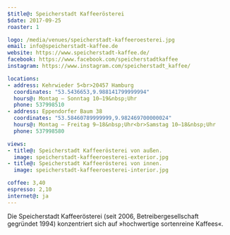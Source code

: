 ```yaml
---
$title@: Speicherstadt Kaffeerösterei
$date: 2017-09-25
roaster: 1

logo: /media/venues/speicherstadt-kaffeeroesterei.jpg
email: info@speicherstadt-kaffee.de
website: https://www.speicherstadt-kaffee.de/
facebook: https://www.facebook.com/speicherstadtkaffee
instagram: https://www.instagram.com/speicherstadt_kaffee/

locations:
- address: Kehrwieder 5<br>20457 Hamburg
  coordinates: "53.5436653,9.988141799999994"
  hours@: Montag – Sonntag 10–19&nbsp;Uhr
  phone: 537998510
- address: Eppendorfer Baum 38
  coordinates: "53.58460789999999,9.982469700000024"
  hours@: Montag – Freitag 9–18&nbsp;Uhr<br>Samstag 10–18&nbsp;Uhr
  phone: 537998580

views:
- title@: Speicherstadt Kaffeerösterei von außen.
  image: speicherstadt-kaffeeroesterei-exterior.jpg
- title@: Speicherstadt Kaffeerösterei von innen.
  image: speicherstadt-kaffeeroesterei-interior.jpg

coffee: 3,40
espresso: 2,10
internet@: ja
---
```


Die Speicherstadt Kaffeerösterei (seit 2006, Betreibergesellschaft gegründet 1994) konzentriert sich auf »hochwertige sortenreine Kaffees«.